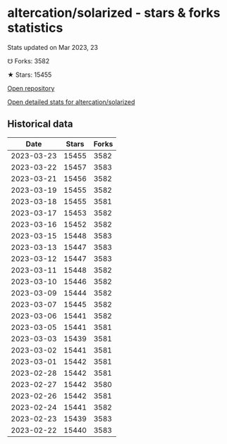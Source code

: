 # altercation/solarized - stars & forks statistics

Stats updated on Mar 2023, 23

☋ Forks: 3582

★ Stars: 15455

[Open repository](https://github.com/altercation/solarized)

[Open detailed stats for altercation/solarized](https://reviewgithub.com/rep/altercation/solarized)

## Historical data
| Date | Stars | Forks |
|------|-------|-------|
| 2023-03-23 | 15455 | 3582 | 
| 2023-03-22 | 15457 | 3583 | 
| 2023-03-21 | 15456 | 3582 | 
| 2023-03-19 | 15455 | 3582 | 
| 2023-03-18 | 15455 | 3581 | 
| 2023-03-17 | 15453 | 3582 | 
| 2023-03-16 | 15452 | 3582 | 
| 2023-03-15 | 15448 | 3583 | 
| 2023-03-13 | 15447 | 3583 | 
| 2023-03-12 | 15447 | 3583 | 
| 2023-03-11 | 15448 | 3582 | 
| 2023-03-10 | 15446 | 3582 | 
| 2023-03-09 | 15444 | 3582 | 
| 2023-03-07 | 15445 | 3582 | 
| 2023-03-06 | 15441 | 3582 | 
| 2023-03-05 | 15441 | 3581 | 
| 2023-03-03 | 15439 | 3581 | 
| 2023-03-02 | 15441 | 3581 | 
| 2023-03-01 | 15442 | 3581 | 
| 2023-02-28 | 15442 | 3581 | 
| 2023-02-27 | 15442 | 3580 | 
| 2023-02-26 | 15442 | 3581 | 
| 2023-02-24 | 15441 | 3582 | 
| 2023-02-23 | 15439 | 3583 | 
| 2023-02-22 | 15440 | 3583 | 

